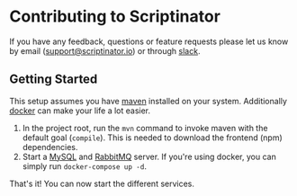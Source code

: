 # Contributing to Scriptinator

If you have any feedback, questions or feature requests please let us know by email (support@scriptinator.io) or through [slack](https://slack-invite.scriptinator.io).

## Getting Started

This setup assumes you have [maven](https://maven.apache.org) installed on your system.
Additionally [docker](https://www.docker.com/community-edition) can make your life a lot easier.

1. In the project root, run the `mvn` command to invoke maven with the default goal (`compile`).
This is needed to download the frontend (npm) dependencies.
2. Start a [MySQL](https://dev.mysql.com/downloads/mysql) and [RabbitMQ](https://www.rabbitmq.com) server.
If you're using docker, you can simply run `docker-compose up -d`.

That's it! You can now start the different services.
